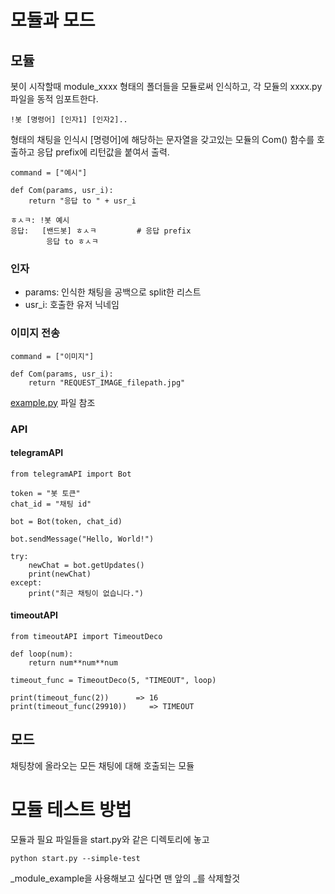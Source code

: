 # 모듈과 모드
## 모듈
봇이 시작할때 module_xxxx 형태의 폴더들을 모듈로써 인식하고, 각 모듈의 xxxx.py 파일을 동적 임포트한다.
```
!봇 [명령어] [인자1] [인자2]..
```
형태의 채팅을 인식시 [명령어]에 해당하는 문자열을 갖고있는 모듈의 Com() 함수를 호출하고 응답 prefix에 리턴값을 붙여서 출력.

```
command = ["예시"]

def Com(params, usr_i):
    return "응답 to " + usr_i
```

```
ㅎㅅㅋ: !봇 예시
응답:   [밴드봇] ㅎㅅㅋ         # 응답 prefix
        응답 to ㅎㅅㅋ
```

### 인자
* params: 인식한 채팅을 공백으로 split한 리스트
* usr_i: 호출한 유저 닉네임

### 이미지 전송
```
command = ["이미지"]

def Com(params, usr_i):
    return "REQUEST_IMAGE_filepath.jpg"
```
[example.py](https://github.com/kohs100/bandbot2/blob/master/_module_example/example.py "ref") 파일 참조

### API
#### telegramAPI
```
from telegramAPI import Bot

token = "봇 토큰"
chat_id = "채팅 id"

bot = Bot(token, chat_id)

bot.sendMessage("Hello, World!")

try:
    newChat = bot.getUpdates()
    print(newChat)
except:
    print("최근 채팅이 없습니다.")

```

#### timeoutAPI
```
from timeoutAPI import TimeoutDeco

def loop(num):
    return num**num**num

timeout_func = TimeoutDeco(5, "TIMEOUT", loop)

print(timeout_func(2))      => 16
print(timeout_func(29910))     => TIMEOUT
```

## 모드
채팅창에 올라오는 모든 채팅에 대해 호출되는 모듈

# 모듈 테스트 방법
모듈과 필요 파일들을 start.py와 같은 디렉토리에 놓고
```
python start.py --simple-test
```
_module_example을 사용해보고 싶다면 맨 앞의 _를 삭제할것